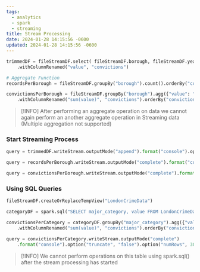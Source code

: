 ```yaml
---
tags:
  - analytics
  - spark
  - streaming
title: Stream Processing
date: 2024-01-28 14:15:56 -0600
updated: 2024-01-28 14:15:56 -0600
---
```


````python
trimmedDF = fileStreamDF.select( fileStreamDF.borough, fileStreamDF.year, fileStreamDF.month, fileStreamDF.value)
	.withColumnRenamed("value", "convictions")

# Aggregate Function
recordsPerBorough = fileStreamDF.groupBy("borough").count().orderBy("count", ascending=False)

convictionsPerBorough = fileStreamDF.groupBy("borough").agg({"value": "sum"})
	.withColumnRenamed("sum(value)", "convictions").orderBy("convictions", ascending=False)
````

 > [!INFO]
 > After performing an aggregate operation on data we cannot again perform an another aggregate operation in Streaming data (Multiple aggregation not supported)

### Start Streaming Process

````python
query = trimmedDF.writeStream.outputMode("append").format("console").option("truncate", "false").option("numRows", 40).start()

query = recordsPerBorough.writeStream.outputMode("complete").format("console").option("truncate", "false").option("numRows", 40).start()

query = convictionsPerBorough.writeStream.outputMode("complete").format("console").option("truncate", "false").option("numRows", 40).start()
````

### Using SQL Queries

````python
fileStreamDF.createOrReplaceTempView("LondonCrimeData")

categoryDF = spark.sql("SELECT major_category, value FROM LondonCrimeData WHERE year = '2016'")

convictionsPerCategory = categoryDF.groupBy("major_category").agg({"value": "sum"})
	.withColumnRenamed("sum(value)", "convictions").orderBy("convictions", ascending=False)

query = convictionsPerCategory.writeStream.outputMode("complete")
	.format("console").option("truncate", "false").option("numRows", 30).start()
````

 > [!INFO]
 > We cannot perform operations on this table using spark.sql() after the stream processing has started
 